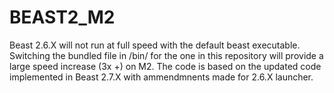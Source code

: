 # BEAST2_M2

Beast 2.6.X will not run at full speed with the default beast executable. Switching the bundled file in /bin/ for the one in this repository will provide a large speed increase (3x +) on M2. 
The code is based on the updated code implemented in Beast 2.7.X with ammendmnents made for 2.6.X launcher.
